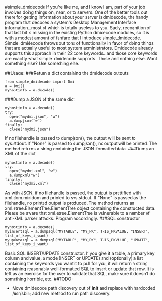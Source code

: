 #simple_dmidecode
If you're like me, and I know I am, part of your job involves doing things on, near, or to servers. One of the better
tools out there for getting information about your server is dmidecode, the handy program that decodes a system's
Desktop Management Interface information...most of which is totally useless to you. Sadly, recognition of that last
bit is missing in the existing Python dmidecode modules, so it is with a modest amount of fanfare that I introduce
simple_dmidecode.  Simple_dmidecode throws out tons of functionality in favor of doing things that are actually useful
to most system administrators. Dmidecode already supports this approach in their 22 core keywords...and those core
keywords are exactly what simple_dmidecode supports.  Those and nothing else. Want something else?  Use something else.

##Usage:
###Return a dict containing the dmidecode outputs
```
from simple_dmidecode import Dmi
a = Dmi()
myhostinfo = a.decode()
```
###Dump a JSON of the same dict
```
myhostinfo = a.decode()
try:
  open("mydmi.json", "w")
  a.dumpjson("w")
finally:
  close("mydmi.json")
```
If no filehandle is passed to dumpjson(), the output will be sent to sys.stdout.
If "None" is passed to dumpjson(), no output will be printed.
The method returns a string containing the JSON-formatted data.
###Dump an XML of the dict
```
myhostinfo = a.decode()
try:
  open("mydmi.xml", "w")
  a.dumpxml("w")
finally:
  close("mydmi.xml")
```
As with JSON, if no filehandle is passed, the output is prettified with xml.dom.minidom and printed to sys.stdout.
If "None" is passed as the filehandle, no printed output is produced.
The method returns an xml.etree.ElementTree.ElementTree object containing the constructed data.
Please be aware that xml.etree.ElementTree is vulnerable to a number of anti-XML parser attacks.  Program accordingly.
###SQL constructor
```
myhostinfo = a.decode()
myinsertsql = a.dumpsql("MYTABLE", "MY_PK", THIS_PKVALUE, "INSERT", list_of_keys_i_want)
myupdatesql = a.dumpsql("MYTABLE", "MY_PK", THIS_PKVALUE, "UPDATE", list_of_keys_i_want)
```
Basic SQL INSERT/UPDATE constructor. If you give it a table, a primary key column and value, a mode (INSERT or UPDATE)
and (optionally) a list containing the keywords you want it to pull for you, it will return a string containing
reasonably well-formatted SQL to insert or update that row.
It is left as an exercise for the user to validate that SQL, make sure it doesn't do something horrible, etc.
##TODO:
* Move dmidecode path discovery out of __init__ and replace with hardcoded /usr/sbin; add new method to run path discovery.
